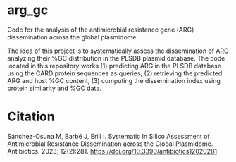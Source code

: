 # arg_gc
Code for the analysis of the antimicrobial resistance gene (ARG) dissemination across the global plasmidome.

The idea of this project is to systematically assess the dissemination of ARG analyzing their %GC distribution in the PLSDB plasmid database. The code located in this repository works (1) predicting ARG in the PLSDB database using the CARD protein sequences as queries, (2) retrieving the predicted ARG and host %GC content, (3) computing the dissemination index using protein similarity and %GC data.

# Citation
Sánchez-Osuna M, Barbé J, Erill I. Systematic In Silico Assessment of Antimicrobial Resistance Dissemination across the Global Plasmidome. Antibiotics. 2023; 12(2):281. https://doi.org/10.3390/antibiotics12020281 
